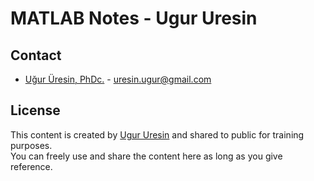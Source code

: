 # MATLAB Notes - Ugur Uresin

## Contact
* [Uğur Üresin, PhDc.](https://github.com/ugururesin) - [uresin.ugur@gmail.com](mailto:uresin.ugur@gmail.com)

## License
This content is created by [Ugur Uresin](mailto:uresin.ugur@gmail.com) and shared to public for training purposes.  
You can freely use and share the content here as long as you give reference.